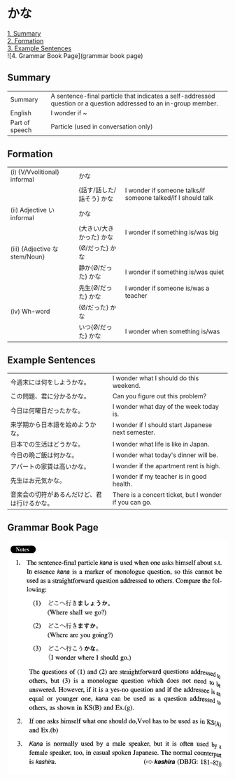 # かな

[1. Summary](#summary)<br>
[2. Formation](#formation)<br>
[3. Example Sentences](#example-sentences)<br>
![4. Grammar Book Page](grammar book page)<br>


## Summary

<table><tr>   <td>Summary</td>   <td>A sentence-final particle that indicates a self-addressed question or a question addressed to an in-group member.</td></tr><tr>   <td>English</td>   <td>I wonder if ~</td></tr><tr>   <td>Part of speech</td>   <td>Particle (used in conversation only)</td></tr></table>

## Formation

<table class="table"> <tbody><tr class="tr head"> <td class="td"><span class="numbers">(i)</span> <span> <span class="bold">{V/Vvolitional} informal</span></span></td> <td class="td"><span class="concept">かな</span> </td> <td class="td"><span>&nbsp;</span></td> </tr> <tr class="tr"> <td class="td"><span>&nbsp;</span></td> <td class="td"><span>{話す/話した/話そう} <span class="concept">かな</span></span></td> <td class="td"><span>I    wonder if someone talks/if someone talked/if I should talk</span></td> </tr> <tr class="tr head"> <td class="td"><span class="numbers">(ii)</span> <span> <span class="bold">Adjective い informal</span></span></td> <td class="td"><span class="concept">かな</span> </td> <td class="td"><span>&nbsp;</span></td> </tr> <tr class="tr"> <td class="td"><span>&nbsp;</span></td> <td class="td"><span>{大きい/大きかった} <span class="concept">かな</span></span></td> <td class="td"><span>I    wonder if something is/was big</span></td> </tr> <tr class="tr head"> <td class="td"><span class="numbers">(iii)</span> <span> <span class="bold">{Adjective な stem/Noun}</span></span></td> <td class="td"><span>{</span><span class="concept">Ø</span><span>/<span class="concept">だった</span>} <span class="concept">かな</span></span></td> <td class="td"><span>&nbsp;</span></td> </tr> <tr class="tr"> <td class="td"><span>&nbsp;</span></td> <td class="td"><span>静か</span><span>{</span><span class="concept">Ø</span><span>/<span class="concept">だった</span>} <span class="concept">かな</span></span></td> <td class="td"><span>I    wonder if something is/was quiet</span></td> </tr> <tr class="tr"> <td class="td"><span>&nbsp;</span></td> <td class="td"><span>先生</span><span>{</span><span class="concept">Ø</span><span>/<span class="concept">だった</span>} <span class="concept">かな</span></span></td> <td class="td"><span>I    wonder if someone is/was a teacher</span></td> </tr> <tr class="tr head"> <td class="td"><span class="numbers">(iv)</span> <span> <span class="bold">Wh-word</span></span></td> <td class="td"><span>{</span><span class="concept">Ø</span><span>/<span class="concept">だった</span>} <span class="concept">かな</span></span></td> <td class="td"><span>&nbsp;</span></td> </tr> <tr class="tr"> <td class="td"><span>&nbsp;</span></td> <td class="td"><span>いつ</span><span>{</span><span class="concept">Ø</span><span>/<span class="concept">だった</span>} <span class="concept">かな</span></span></td> <td class="td"><span>I    wonder when something is/was</span></td> </tr> </tbody></table>

## Example Sentences

<table><tr>   <td>今週末には何をしようかな。</td>   <td>I wonder what I should do this weekend.</td></tr><tr>   <td>この問題、君に分かるかな。</td>   <td>Can you figure out this problem?</td></tr><tr>   <td>今日は何曜日だったかな。</td>   <td>I wonder what day of the week today is.</td></tr><tr>   <td>来学期から日本語を始めようかな。</td>   <td>I wonder if I should start Japanese next semester.</td></tr><tr>   <td>日本での生活はどうかな。</td>   <td>I wonder what life is like in Japan.</td></tr><tr>   <td>今日の晩ご飯は何かな。</td>   <td>I wonder what today's dinner will be.</td></tr><tr>   <td>アパートの家賃は高いかな。</td>   <td>I wonder if the apartment rent is high.</td></tr><tr>   <td>先生はお元気かな。</td>   <td>I wonder if my teacher is in good health.</td></tr><tr>   <td>音楽会の切符があるんだけど、君は行けるかな。</td>   <td>There is a concert ticket, but I wonder if you can go.</td></tr></table>

## Grammar Book Page

![](../img/Intermediateかな.png)

